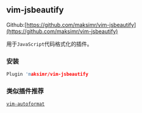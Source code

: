 ## vim-jsbeautify

Github:[https://github.com/maksimr/vim-jsbeautify](https://github.com/maksimr/vim-jsbeautify)

用于`JavaScript`代码格式化的插件。

### 安装
```c 
Plugin 'maksimr/vim-jsbeautify
```

### 类似插件推荐

[`vim-autoformat`](https://github.com/vitahlin/Vim/tree/master/vim-autoformat)